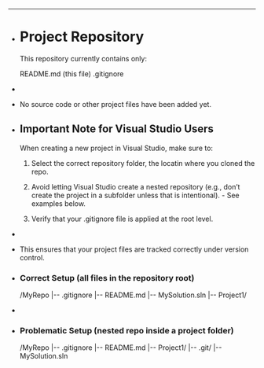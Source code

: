 - ---
- # Project Repository
  
  This repository currently contains only:
  
  README.md (this file)
  .gitignore
-
- No source code or other project files have been added yet.
- ## Important Note for Visual Studio Users
  When creating a new project in Visual Studio, make sure to:
  
  1. Select the correct repository folder, the locatin where you cloned the repo.
  
  2. Avoid letting Visual Studio create a nested repository (e.g., don’t create the project in a subfolder unless that is intentional). - See examples below.
  
  4. Verify that your .gitignore file is applied at the root level.
-
- This ensures that your project files are tracked correctly under version control.
- ### Correct Setup (all files in the repository root)  
  /MyRepo
  |-- .gitignore
  |-- README.md
  |-- MySolution.sln
  |-- Project1/
-
- ### Problematic Setup (nested repo inside a project folder)  
  /MyRepo
  |-- .gitignore
  |-- README.md
  |-- Project1/
           |-- .git/
           |-- MySolution.sln